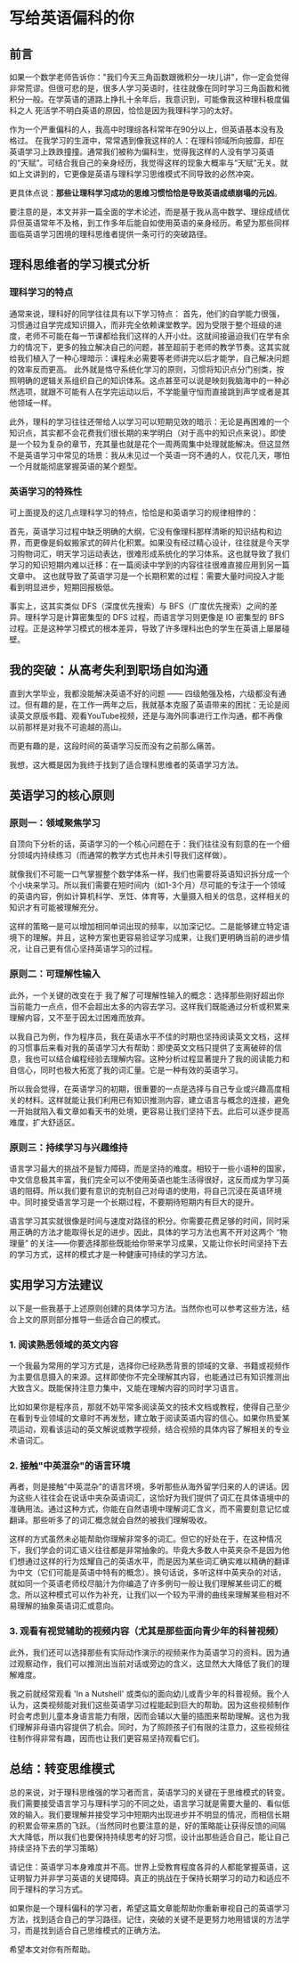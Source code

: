 # 写给英语偏科的你

## 前言

如果一个数学老师告诉你："我们今天三角函数跟微积分一块儿讲"，你一定会觉得非常荒谬。但很可悲的是，很多人学习英语时，往往就像在同时学习三角函数和微积分一般。在学英语的道路上挣扎十余年后，我意识到，可能像我这种理科极度偏科之人 死活学不明白英语的原因，恰恰是因为我理科学习的太好。

作为一个严重偏科的人，我高中时理综各科常年在90分以上，但英语基本没有及格过。
在我学习的生涯中，常常遇到像我这样的人：在理科领域所向披靡，却在英语学习上跌跌撞撞。通常我们被称为偏科生，觉得我这样的人没有学习英语的“天赋”。可结合我自己的亲身经历，我觉得这样的现象大概率与“天赋”无关。就如上文讲到的，它更像是英语与理科学习思维模式不同导致的必然冲突。

更具体点说：**那些让理科学习成功的思维习惯恰恰是导致英语成绩崩塌的元凶**。

要注意的是，本文并非一篇全面的学术论述，而是基于我从高中数学、理综成绩优异但英语常年不及格，到工作多年后能自如使用英语的亲身经历。希望为那些同样面临英语学习困境的理科思维者提供一条可行的突破路径。

## 理科思维者的学习模式分析

### 理科学习的特点

通常来说，理科好的同学往往具有以下学习特点：
首先，他们的自学能力很强，习惯通过自学完成知识摄入，而非完全依赖课堂教学。因为受限于整个班级的进度，老师不可能在每一节课都给我们这样的人开小灶。这就间接逼迫我们在学有余力的情况下，更多的独立解决自己的问题，甚至超前于老师的教学节奏。这其实就给我们植入了一种心理暗示：课程未必需要等老师讲完以后才能学，自己解决问题的效率反而更高。
此外就是恪守系统化学习的原则，习惯将知识点分门别类，按照明确的逻辑关系组织自己的知识体系。这点甚至可以说是映刻我脑海中的一种必然选项，就跟不可能有人在学完运动以后，不学能量守恒而直接跳到声学或者是其他领域一样。

此外，理科的学习往往还带给人以学习可以短期见效的暗示：无论是再困难的一个知识点，其实都不会花费我们很长期的来学明白（对于高中的知识点来说）。即使是一个较为复杂的章节，充其量也就是花个一周两周集中处理就能解决。但这显然不是英语学习中常见的场景：我从未见过一个英语一窍不通的人，仅花几天，哪怕一个月就能彻底掌握英语的某个题型。

### 英语学习的特殊性

可上面提及的这几点理科学习的特点，恰恰是和英语学习的规律相悖的：

首先，英语学习过程中缺乏明确的大纲，它没有像理科那样清晰的知识结构和边界，而更像是蚂蚁搬家式的碎片化积累。如果没有经过精心设计，往往就是今天学习购物词汇，明天学习运动表达，很难形成系统化的学习体系。这也就导致了我们学习的知识短期内难以迁移：在一篇阅读中学到的内容往往很难直接应用到另一篇文章中。
这也就导致了英语学习是一个长期积累的过程：需要大量时间投入才能看到明显进步，短期回报极低。

事实上，这其实类似 DFS（深度优先搜索）与 BFS（广度优先搜索）之间的差异。理科学习是计算密集型的 DFS 过程，而语言学习则更像是 IO 密集型的 BFS 过程。正是这种学习模式的根本差异，导致了许多理科出色的学生在英语上屡屡碰壁。

## 我的突破：从高考失利到职场自如沟通

直到大学毕业，我都没能解决英语不好的问题 —— 四级勉强及格，六级都没有通过。但有趣的是，在工作一两年之后，我就基本克服了英语带来的困扰：无论是阅读英文原版书籍、观看YouTube视频，还是与海外同事进行工作沟通，都不再像以前那样是对我不可逾越的高山。

而更有趣的是，这段时间的英语学习反而没有之前那么痛苦。

我想，这大概是因为我终于找到了适合理科思维者的英语学习方法。

## 英语学习的核心原则

### 原则一：领域聚焦学习

自顶向下分析的话，英语学习的一个核心问题在于：我们往往没有刻意的在一个细分领域内持续练习（而通常的教学方式也并未引导我们这样做）。

就像我们不可能一口气掌握整个数学体系一样，我们也需要将英语知识拆分成一个个小块来学习。所以我们需要在短时间内（如1-3个月）尽可能的专注于一个领域的英语内容，例如计算机科学、烹饪、体育等，大量摄入相关的信息，这样相关的知识才有可能被理解充分。

这样的策略一是可以增加相同单词出现的频率，以加深记忆。二是能够建立特定语境下的理解。并且，这种方案也更容易验证学习成果，让我们更明确当前的进步情况，让自己更有信心坚持英语学习的过程。

### 原则二：可理解性输入

此外，一个关键的改变在于 我了解了可理解性输入的概念：选择那些刚好超出你当前能力一点点，但不会超出太多的内容去学习。这样我们既能通过分析或积累来理解内容，又不至于因太过困难而放弃。

以我自己为例，作为程序员，我在英语水平不佳的时期也坚持阅读英文文档，这样的习惯事后来看对我的英语学习大有帮助：即使英文文档只提供了支离破碎的信息，我也可以结合编程经验去理解内容。这种分析过程显著提升了我的阅读能力和自信心，同时也极大拓宽了我的词汇量。它是一种有效的英语学习。

所以我会觉得，在英语学习的初期，很重要的一点是选择与自己专业或兴趣高度相关的材料。这样就能让我们利用已有知识推测内容，建立语言与概念的连接，避免一开始就陷入看文章如看天书的处境，更容易让我们坚持下去。此后可以逐步提高难度，扩大舒适区。

### 原则三：持续学习与兴趣维持

语言学习最大的挑战不是智力障碍，而是坚持的难度。相较于一些小语种的国家，中文信息极其丰富，我们完全可以不使用英语也能生活得很好，这反而成为学习英语的阻碍。所以我们要有意识的克制自己对母语的使用，将自己沉浸在英语环境中。同时接受语言学习是一个长期过程，不要期待短期内有巨大的提升。

语言学习其实就很像是时间与速度对路径的积分。你需要花费足够的时间，同时采用正确的方法才能取得长足的进步。因此，具体的学习方法也离不开对这两个 “物理量” 的关注——你要选择那些既能给你带来学习成果，又能让你长时间坚持下去的学习方式，这样的模式才是一种健康可持续的学习方法。

## 实用学习方法建议

以下是一些我基于上述原则创建的具体学习方法。当然你也可以参考这些方法，结合上文的原则部分推导一些适合自己的模式。

### 1. 阅读熟悉领域的英文内容

一个我最为常用的学习方式是，选择你已经熟悉背景的领域的文章、书籍或视频作为主要信息摄入的来源。这样即使你不完全理解其内容，也能通过已有知识推测出大致含义。既能保持注意力集中，又能在理解内容的同时学习语言。

比如如果你是程序员，那就不妨平常多阅读英文的技术文档或教程，使得自己至少在看到专业领域的文章时不再发愁，建立敢于阅读英语内容的信心。如果你热爱某项运动，观看该运动的英文解说或教学视频，结合视频的具体内容了解相关的专业术语词汇。

### 2. 接触"中英混杂"的语言环境

再者，则是接触"中英混杂"的语言环境，多听那些从海外留学归来的人的讲话。因为这些人往往会在说话中夹杂英语词汇，这恰好为我们提供了词汇在具体语境中的准确用法。通过这种方式，你能在自然语境中理解词汇含义，而不需要刻意记忆或翻译。那些听多了的词汇概念就会自然的被我们理解吸收。

这样的方式虽然未必能帮助你理解非常多的词汇。但它的好处在于，在这种情况下，我们学会的词汇语义往往都是非常抽象的。毕竟大多数人中英夹杂不是因为他们想通过这样的行为炫耀自己的英语水平，而是因为某些词汇确实难以精确的翻译为中文（它们可能是英语中特有的概念）。换句话说，多听这样中英夹杂的对话，就如同一个英语老师绞尽脑汁为你编造了许多例句一般让我们理解某些词汇的概念。所以这种模式可以作为补充，让我们以一个较为平滑的曲线来理解某些相对不易理解的抽象英语词汇或意向。

### 3. 观看有视觉辅助的视频内容（尤其是那些面向青少年的科普视频）

此外，我们还可以选择那些有实际动作演示的视频来作为英语学习的资料。因为通过观察动作，我们可以推测出当前对话或旁边的含义，这显然大大降低了我们的理解难度。

我之前就经常观看 'In a Nutshell' 或类似的面向幼儿或青少年的科普视频。我个人认为，这类视频能对我们这些英语学习过程能起到巨大的帮助。因为这些视频制作时会考虑到儿童本身语言能力有限，因而会辅以大量的插图来帮助理解。这也为我们理解非母语内容提供了机会。同时，为了照顾孩子们有限的注意力，这些视频往往制作得非常有趣，因而也让我们更容易坚持观看它们。

## 总结：转变思维模式

总的来说，对于理科思维强的学习者而言，英语学习的关键在于思维模式的转变。我们需要接受语言学习与理科学习的不同之处，语言学习就是需要大量的、看似低效的输入。我们要理解并接受学习中短期内出现进步并不明显的情况，而相信长期的积累会带来质的飞跃。（当然同时也要注意的是，好的策略能让获得反馈的间隔大大降低，所以我们也要保持持续思考的好习惯，设计出那些适合自己，能让自己持续坚持下去的学习策略）

请记住：英语学习本身难度并不高。世界上受教育程度各异的人都能掌握英语，这证明智力并非学习英语的关键障碍。真正的挑战在于保持长期学习的动力和适应不同于理科的学习方式。

如果你是一个理科偏科的学习者，希望这篇文章能帮助你重新审视自己的英语学习方法，找到适合自己的学习路径。记住，突破的关键不是更努力地用错误的方法学习，而是找到适合自己思维模式的正确方法。

希望本文对你有所帮助。
